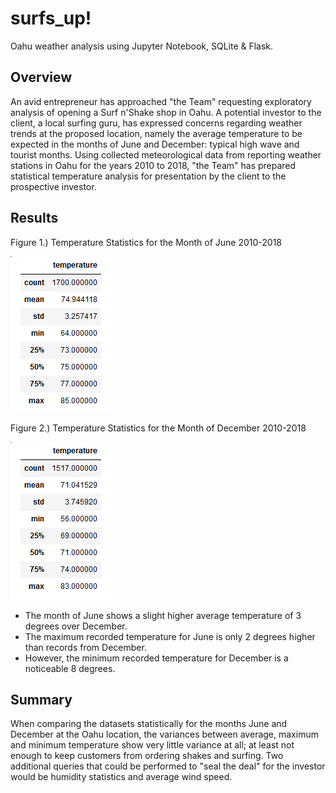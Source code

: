 # surfs_up!
Oahu weather analysis using Jupyter Notebook, SQLite & Flask.

## Overview
An avid entrepreneur has approached "the Team" requesting exploratory analysis of opening a Surf n'Shake shop in Oahu. A potential investor to the client, a local 
surfing guru, has expressed concerns regarding weather trends at the proposed location, namely the average temperature to be expected in the months of June and
December: typical high wave and tourist months. Using collected meteorological data from reporting weather stations in Oahu for the years 2010 to 2018, "the Team" 
has prepared statistical temperature analysis for presentation by the client to the prospective investor.

## Results
Figure 1.) Temperature Statistics for the Month of June 2010-2018

![](Resources/fig1.png)

Figure 2.) Temperature Statistics for the Month of December 2010-2018

![](Resources/fig2.png)

* The month of June shows a slight higher average temperature of 3 degrees over December.
* The maximum recorded temperature for June is only 2 degrees higher than records from December.
* However, the minimum recorded temperature for December is a noticeable 8 degrees.

## Summary
When comparing the datasets statistically for the months June and December at the Oahu location, the variances between average, maximum and minimum temperature
show very little variance at all; at least not enough to keep customers from ordering shakes and surfing. Two additional queries that could be performed to "seal the 
deal" for the investor would be humidity statistics and average wind speed.
